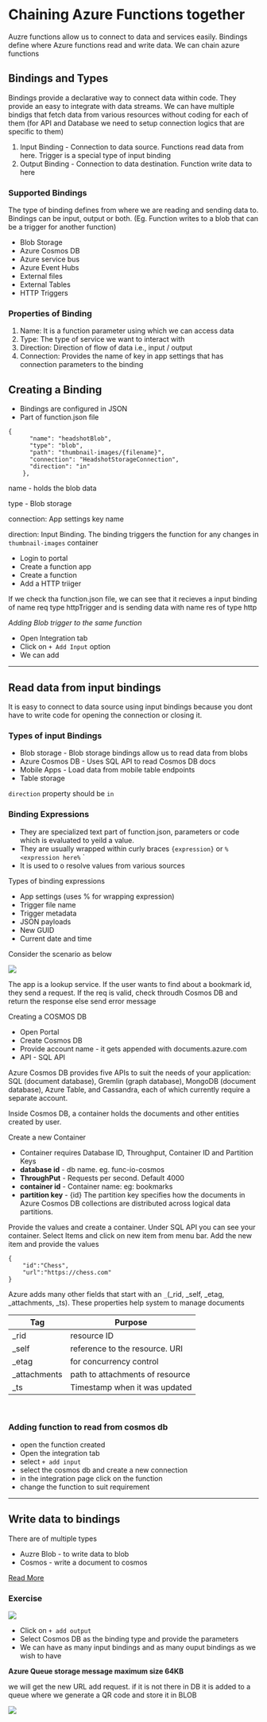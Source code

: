 # Chaining Azure Functions together

Auzre functions allow us to connect to data and services easily. Bindings define where Azure functions read and write data. We can chain azure functions

## Bindings and Types

Bindings provide a declarative way to connect data within code. They provide an easy to integrate with data streams. We can have multiple bindigs that fetch data from various resources without coding for each of them (for API and Database we need to setup connection logics that are specific to them)

1. Input Binding - Connection to data source. Functions read data from here. Trigger is a special type of input binding
2. Output Binding - Connection to data destination. Function write data to here

### Supported Bindings

The type of binding defines from where we are reading and sending data to. Bindings can be input, output or both. (Eg. Function writes to a blob that can be a trigger for another function)

- Blob Storage
- Azure Cosmos DB
- Azure service bus
- Azure Event Hubs
- External files
- External Tables
- HTTP Triggers

### Properties of Binding

1. Name: It is a function parameter using which we can access data
2. Type: The type of service we want to interact with
3. Direction: Direction of flow of data i.e., input / output
4. Connection: Provides the name of key in app settings that has connection parameters to the binding

## Creating a Binding

- Bindings are configured in JSON
- Part of function.json file

```
{
      "name": "headshotBlob",
      "type": "blob",
      "path": "thumbnail-images/{filename}",
      "connection": "HeadshotStorageConnection",
      "direction": "in"
    },
```

name - holds the blob data

type - Blob storage

connection: App settings key name

direction: Input Binding. The binding triggers the function for any changes in `thumbnail-images` container

- Login to portal
- Create a function app
- Create a function
- Add a HTTP triiger

If we check tha function.json file, we can see that it recieves a input binding of name req type httpTrigger and is sending data with name res of type http

_Adding Blob trigger to the same function_

- Open Integration tab
- Click on `+ Add Input` option
- We can add

---

## Read data from input bindings

It is easy to connect to data source using input bindings because you dont have to write code for opening the connection or closing it.

### Types of input Bindings

- Blob storage - Blob storage bindings allow us to read data from blobs
- Azure Cosmos DB - Uses SQL API to read Cosmos DB docs
- Mobile Apps - Load data from mobile table endpoints
- Table storage

`direction` property should be `in`

### Binding Expressions

- They are specialized text part of function.json, parameters or code which is evaluated to yeild a value.
- They are usually wrapped within curly braces `{expression}` or `%<expression here%`
  `
- It is used to o resolve values from various sources

Types of binding expressions

- App settings (uses % for wrapping expression)
- Trigger file name
- Trigger metadata
- JSON payloads
- New GUID
- Current date and time

Consider the scenario as below

![](https://docs.microsoft.com/en-us/learn/modules/chain-azure-functions-data-using-bindings/media/5-find-bookmark-flow-small.png)

The app is a lookup service. If the user wants to find about a bookmark id, they send a request. If the req is valid, check throudh Cosmos DB and return the response else send error message

Creating a COSMOS DB

- Open Portal
- Create Cosmos DB
- Provide account name - it gets appended with documents.azure.com
- API - SQL API

Azure Cosmos DB provides five APIs to suit the needs of your application: SQL (document database), Gremlin (graph database), MongoDB (document database), Azure Table, and Cassandra, each of which currently require a separate account.

Inside Cosmos DB, a container holds the documents and other entities created by user.

Create a new Container

- Container requires Database ID, Throughput, Container ID and Partition Keys
- **database id** - db name. eg. func-io-cosmos
- **ThroughPut** - Requests per second. Default 4000
- **container id** - Container name: eg: bookmarks
- **partition key** - {id} The partition key specifies how the documents in Azure Cosmos DB collections are distributed across logical data partitions.

Provide the values and create a container. Under SQL API you can see your container. Select Items and click on new item from menu bar. Add the new item and provide the values

```
{
	"id":"Chess",
	"url":"https://chess.com"
}
```

Azure adds many other fields that start with an `_`(\_rid, \_self, \_etag, \_attachments, \_ts). These properties help system to manage documents

| Tag           | Purpose                         |
| ------------- | ------------------------------- |
| \_rid         | resource ID                     |
| \_self        | reference to the resource. URI  |
| \_etag        | for concurrency control         |
| \_attachments | path to attachments of resource |
| \_ts          | Timestamp when it was updated   |

<br />

### Adding function to read from cosmos db

- open the function created
- Open the integration tab
- select `+ add input`
- select the cosmos db and create a new connection
- in the integration page click on the function
- change the function to suit requirement

---

## Write data to bindings

There are of multiple types

- Auzre Blob - to write data to blob
- Cosmos - write a document to cosmos

[Read More](https://docs.microsoft.com/en-us/learn/modules/chain-azure-functions-data-using-bindings/6-write-data-with-output-bindings-portal-lesson)

### Exercise

![](https://docs.microsoft.com/en-us/learn/modules/chain-azure-functions-data-using-bindings/media/7-add-bookmark-flow-small.png)

- Click on `+ add output`
- Select Cosmos DB as the binding type and provide the parameters
- We can have as many input bindings and as many ouput bindings as we wish to have

**Azure Queue storage message maximum size 64KB**

we will get the new URL add request. if it is not there in DB it is added to a queue where we generate a QR code and store it in BLOB

![](https://docs.microsoft.com/en-us/learn/modules/chain-azure-functions-data-using-bindings/media/7-q-logical-small.png)
